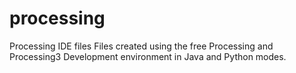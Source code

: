 # processing
Processing IDE files
Files created using the free Processing and Processing3 Development environment in Java and Python modes.
